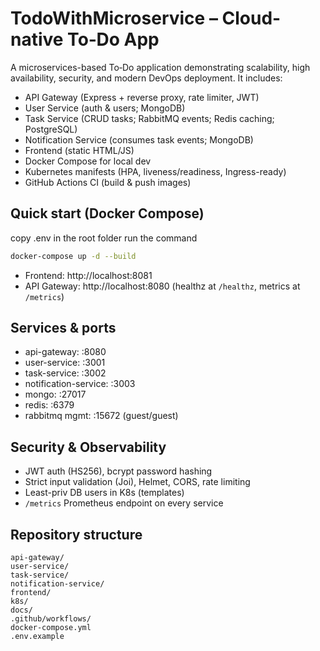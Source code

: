 # TodoWithMicroservice – Cloud-native To‑Do App

A microservices-based To‑Do application demonstrating scalability, high availability, security, and modern DevOps deployment. It includes:
- API Gateway (Express + reverse proxy, rate limiter, JWT)
- User Service (auth & users; MongoDB)
- Task Service (CRUD tasks; RabbitMQ events; Redis caching; PostgreSQL)
- Notification Service (consumes task events; MongoDB)
- Frontend (static HTML/JS)
- Docker Compose for local dev
- Kubernetes manifests (HPA, liveness/readiness, Ingress-ready)
- GitHub Actions CI (build & push images)

## Quick start (Docker Compose)


copy .env in the root folder
run the command 
```bash
docker-compose up -d --build
```

- Frontend: http://localhost:8081
- API Gateway: http://localhost:8080 (healthz at `/healthz`, metrics at `/metrics`)


## Services & ports
- api-gateway: :8080
- user-service: :3001
- task-service: :3002
- notification-service: :3003
- mongo: :27017
- redis: :6379
- rabbitmq mgmt: :15672 (guest/guest)

## Security & Observability
- JWT auth (HS256), bcrypt password hashing
- Strict input validation (Joi), Helmet, CORS, rate limiting
- Least-priv DB users in K8s (templates)
- `/metrics` Prometheus endpoint on every service

## Repository structure
```
api-gateway/
user-service/
task-service/
notification-service/
frontend/
k8s/
docs/
.github/workflows/
docker-compose.yml
.env.example
```
